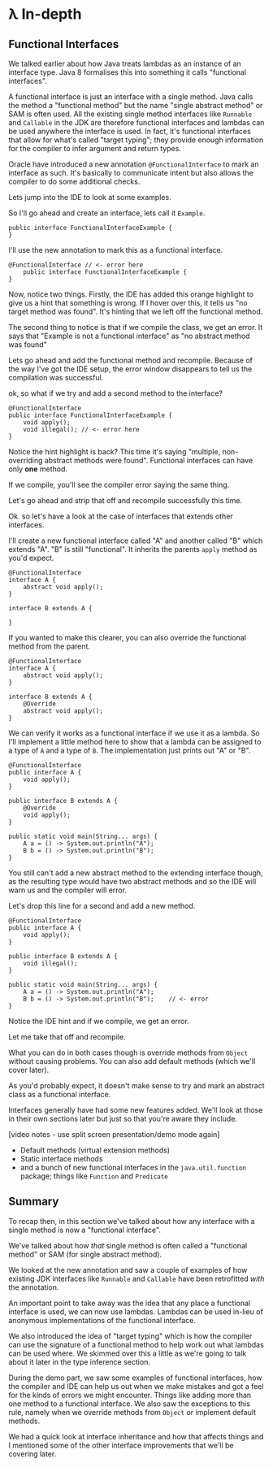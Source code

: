 # λ In-depth

## Functional Interfaces

We talked earlier about how Java treats lambdas as an instance of an interface type. Java 8 formalises this into something it calls "functional interfaces".

A functional interface is just an interface with a single method. Java calls the method a "functional method" but the name "single abstract method" or SAM is often used. All the existing single method interfaces like `Runnable` and `Callable` in the JDK are therefore functional interfaces and lambdas can be used anywhere the interface is used. In fact, it's functional interfaces that allow for what's called "target typing"; they provide enough information for the compiler to infer argument and return types.

Oracle have introduced a new annotation `@FunctionalInterface` to mark an interface as such. It's basically to communicate intent but also allows the compiler to do some additional checks.

Lets jump into the IDE to look at some examples.

So I'll go ahead and create an interface, lets call it `Example`.

    public interface FunctionalInterfaceExample {
    }


I'll use the new annotation to mark this as a functional interface.

    @FunctionalInterface // <- error here
        public interface FunctionalInterfaceExample {
    }


Now, notice two things. Firstly, the IDE has added this orange highlight to give us a hint that something is wrong. If I hover over this, it tells us "no target method was found". It's hinting that we left off the functional method.

The second thing to notice is that if we compile the class, we get an error. It says that "Example is not a functional interface" as "no abstract method was found"

Lets go ahead and add the functional method and recompile. Because of the way I've got the IDE setup, the error window disappears to tell us the compilation was successful.


ok, so what if we try and add a second method to the interface?

    @FunctionalInterface
    public interface FunctionalInterfaceExample {
        void apply();
        void illegal(); // <- error here
    }


Notice the hint highlight is back? This time it's saying "multiple, non-overriding abstract methods were found". Functional interfaces can have only **one** method.

If we compile, you'll see the compiler error saying the same thing.

Let's go ahead and strip that off and recompile successfully this time.



Ok. so let's have a look at the case of interfaces that extends other interfaces.

I'll create a new functional interface called "A" and another called "B" which extends "A". "B" is still "functional". It inherits the parents `apply` method as you'd expect.

    @FunctionalInterface
    interface A {
        abstract void apply();
    }

    interface B extends A {

    }

If you wanted to make this clearer, you can also override the functional method from the parent.

    @FunctionalInterface
    interface A {
        abstract void apply();
    }

    interface B extends A {
        @Override
        abstract void apply();
    }


We can verify it works as a functional interface if we use it as a lambda. So I'll implement a little method here to show that a lambda can be assigned to a type of `A` and a type of `B`. The implementation just prints out "A" or "B".

	@FunctionalInterface
	public interface A {
		void apply();
	}

	public interface B extends A {
		@Override
		void apply();
	}

	public static void main(String... args) {
		A a = () -> System.out.println("A");
		B b = () -> System.out.println("B");
	}

You still can't add a new abstract method to the extending interface though, as the resulting type would have two abstract methods and so the IDE will warn us and the compiler will error.

Let's drop this line for a second and add a new method.

    @FunctionalInterface
    public interface A {
        void apply();
    }

    public interface B extends A {
        void illegal();
    }

    public static void main(String... args) {
        A a = () -> System.out.println("A");
        B b = () -> System.out.println("B");    // <- error
    }


Notice the IDE hint and if we compile, we get an error.

Let me take that off and recompile.


What you can do in both cases though is override methods from `Object` without causing problems. You can also add default methods (which we'll cover later).


As you'd probably expect, it doesn't make sense to try and mark an abstract class as a functional interface.


Interfaces generally have had some new features added. We'll look at those in their own sections later but just so that you're aware they include.

[video notes - use split screen presentation/demo mode again]

 * Default methods (virtual extension methods)
 * Static interface methods
 * and a bunch of new functional interfaces in the `java.util.function` package; things like `Function` and `Predicate`


## Summary


To recap then, in this section we've talked about how any interface with a single method is now a "functional interface".

We've talked about how _that_ single method is often called a "functional method" or SAM (for single abstract method).

We looked at the new annotation and saw a couple of examples of how existing JDK interfaces like `Runnable` and `Callable` have been retrofitted _with_ the annotation.

An important point to take away was the idea that any place a functional interface is used, we can now use lambdas. Lambdas can be used in-lieu of anonymous implementations of the functional interface.

We also introduced the idea of "target typing" which is how the compiler can use the signature of a functional method to help work out what lambdas can be used where. We skimmed over this a little as we're going to talk about it later in the type inference section.

During the demo part, we saw some examples of functional interfaces, how the compiler and IDE can help us out when we make mistakes and got a feel for the kinds of errors we might encounter. Things like adding more than one method to a functional interface. We also saw the exceptions to this rule, namely when we override methods from `Object` or implement default methods.

We had a quick look at interface inheritance and how that affects things and I mentioned some of the other interface improvements that we'll be covering later.